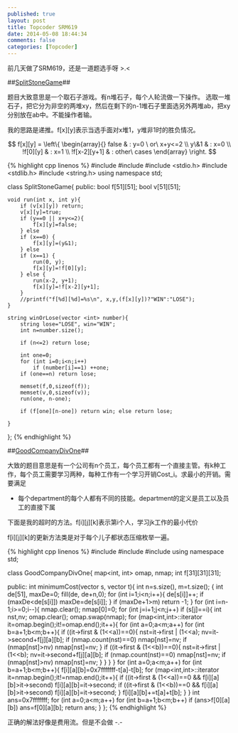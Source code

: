 ```yaml
---
published: true
layout: post
title: Topcoder SRM619 
date: 2014-05-08 18:44:34
comments: false
categories: [Topcoder]
---
```


前几天做了SRM619，还是一道题选手呀 >.< 

##[SplitStoneGame](http://community.topcoder.com/stat?c=problem_statement&pm=13113)##

题目大致意思是一个取石子游戏。有n堆石子，每个人轮流做一下操作。
选取一堆石子，把它分为非空的两堆xy，然后在剩下的n-1堆石子里面选另外两堆ab，把xy分别放在ab中。不能操作者输。

我的思路是递推。f[x][y]表示当选手面对x堆1，y堆非1时的胜负情况。

$$
f[x][y] = \left\{
  \begin{array}{}
    false & : y=0 \ or\ x+y<=2 \\
    y\&1 & : x=0 \\
    !f[0][y] & : x=1 \\
    !f[x-2][y+1] & : other\ cases
  \end{array}
\right.
$$

{% highlight cpp linenos %}
#include <vector>
#include <string>
#include <stdio.h>
#include <stdlib.h>
#include <string.h>
using namespace std;

class SplitStoneGame{
public:
	bool f[51][51];
	bool v[51][51];
	
	void run(int x, int y){
		if (v[x][y]) return;
		v[x][y]=true;
		if (y==0 || x+y<=2){
			f[x][y]=false;
		} else
		if (x==0) {
			f[x][y]=(y&1);
		} else
		if (x==1) {
			run(0, y);
			f[x][y]=!f[0][y];
		} else {
			run(x-2, y+1);
			f[x][y]=!f[x-2][y+1];
		}
		//printf("f[%d][%d]=%s\n", x,y,(f[x][y])?"WIN":"LOSE");
	}
	
	string winOrLose(vector <int> number){
		string lose="LOSE", win="WIN";
		int n=number.size();
		
		if (n<=2) return lose;
		
		int one=0;
		for (int i=0;i<n;i++)
			if (number[i]==1) ++one;
		if (one==n) return lose;
		
		memset(f,0,sizeof(f));
		memset(v,0,sizeof(v));
		run(one, n-one);
		
		if (f[one][n-one]) return win; else return lose;
		
	}
};
{% endhighlight %}

##[GoodCompanyDivOne](http://community.topcoder.com/stat?c=problem_statement&pm=13114)##

大致的题目意思是有一个公司有n个员工，每个员工都有一个直接主管。有k种工作，每个员工需要学习两种，每种工作有一个学习开销Cost_i。求最小的开销。需要满足

 * 每个department的每个人都有不同的技能。department的定义是员工以及员工的直接下属

下面是我的超时的方法。f[i][j][k]表示第i个人，学习jk工作的最小代价

f[i][j][k]的更新方法类是对于每个儿子都状态压缩枚举一遍。

{% highlight cpp linenos %}
#include <vector>
#include <algorithm>
#include <map>
using namespace std;

class GoodCompanyDivOne{
    map<int, int> omap, nmap;
    int f[31][31][31];

public:
    int minimumCost(vector <int> s, vector <int> t){
        int n=s.size(), m=t.size();
        {
            int de[51], maxDe=0;
            fill(de, de+n,0);
            for (int i=1;i<n;i++){
                de[s[i]]++;
                if (maxDe<de[s[i]]) maxDe=de[s[i]];
            }
            if (maxDe+1>m) return -1;
        }
        for (int i=n-1;i>=0;i--){
            nmap.clear();
            nmap[0]=0;
            for (int j=i+1;j<n;j++)
                if (s[j]==i){
                    int nst,nv;
                    omap.clear();
                    omap.swap(nmap);
                    for (map<int,int>::iterator it=omap.begin();it!=omap.end();it++){
                        for (int a=0;a<m;a++)
                            for (int b=a+1;b<m;b++){
                                if ((it->first & (1<<a))==0){
                                    nst=it->first | (1<<a);
                                    nv=it->second+f[j][a][b];
                                    if (nmap.count(nst)==0) nmap[nst]=nv;
                                    if (nmap[nst]>nv) nmap[nst]=nv;
                                }
                                if ((it->first & (1<<b))==0){
                                    nst=it->first | (1<<b);
                                    nv=it->second+f[j][a][b];
                                    if (nmap.count(nst)==0) nmap[nst]=nv;
                                    if (nmap[nst]>nv) nmap[nst]=nv;
                                }
                            }
                    }
                }
            for (int a=0;a<m;a++)
                for (int b=a+1;b<m;b++){
                    f[i][a][b]=0x7fffffff-t[a]-t[b];
                    for (map<int,int>::iterator it=nmap.begin();it!=nmap.end();it++){
                        if ((it->first & (1<<a))==0 && f[i][a][b]>it->second) f[i][a][b]=it->second;
                        if ((it->first & (1<<b))==0 && f[i][a][b]>it->second) f[i][a][b]=it->second;
                    }
                    f[i][a][b]+=t[a]+t[b];
                }
        }
        int ans=0x7fffffff;
        for (int a=0;a<m;a++)
            for (int b=a+1;b<m;b++)
                if (ans>f[0][a][b]) ans=f[0][a][b];
        return ans;
    }
};
{% endhighlight %}

正确的解法好像是费用流。但是不会做 -.-
